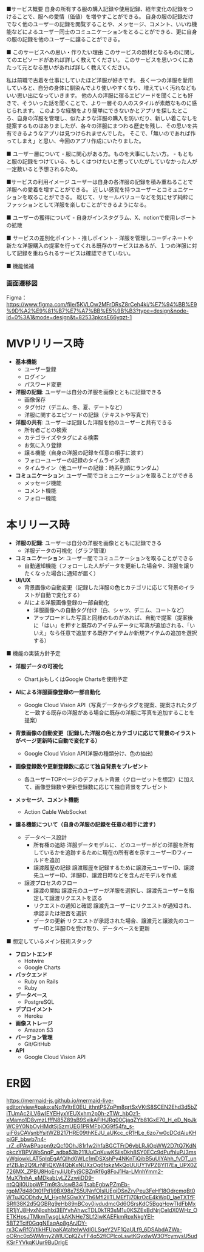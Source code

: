 ■サービス概要
自身の所有する服の購入記録や使用記録、経年変化の記録をつけることで、服への愛情（価値）を増やすことができる。
自身の服の記録だけでなく他のユーザーの記録を閲覧することや、メッセージ、コメント、いいね機能などによるユーザー同士のコミュニケーションをとることができる、更に自身の服の記録を他のユーザーに譲ることができる。

■ このサービスへの思い・作りたい理由
このサービスの題材となるものに関してのエピソードがあれば詳しく教えてください。
このサービスを思いつくにあたって元となる思いがあれば詳しく教えてください。

私は前職で古着を仕事にしていたほど洋服が好きです。
長く一つの洋服を愛用していると、自分の身体に馴染んでより使いやすくなり、増えていく汚れなどもいい思い出になっていきます。
他の人の洋服に宿るエピソードを聞くことも好きで、そういった話を聞くことで、より一層その人のスタイルが素敵なものに感じられます。
このような経験をより簡単にできないかとアプリを探したところ、自身の洋服を管理し、似たような洋服の購入を防いだり、新しい着こなしを提案するものはありましたが、各々の洋服にまつわる歴史を残し、その思いを共有できるようなアプリは見つけられませんでした。
そこで、「無いのであれば作ってしまえ」と思い、今回のアプリ作成にいたりました。

■ ユーザー層について
    - 服に関心がある方。ものを大事にしたい方。
    - もともと服の記録をつけている、もしくはつけたいと思っていたがしていなかった人が一定数いると予想されるため。

■サービスの利用イメージ
ユーザーは自身の各洋服の記録を積み重ねることで洋服への愛着を増すことができる。
近しい感覚を持つユーザーとコミュニケーションを取ることができる。
総じて、リセールバリューなどを気にせず純粋にファッションとして洋服を楽しむことができるようになる。

■ ユーザーの獲得について
    - 自身がインスタグラム、X、notionで使用レポートの拡散

■ サービスの差別化ポイント・推しポイント
    - 洋服を管理しコーディネートや新たな洋服購入の提案を行ってくれる既存のサービスはあるが、１つの洋服に対して記録を重ねられるサービスは確認できていない。

■ 機能候補
### 画面遷移図
Figma：https://www.figma.com/file/5KVLOw2MFrDRsZ8rCeh4ki/%E7%94%BB%E9%9D%A2%E9%81%B7%E7%A7%BB%E5%9B%B3?type=design&node-id=0%3A1&mode=design&t=82533pkcsE66yqzt-1

# MVPリリース時
- **基本機能**
    - ユーザー登録
    - ログイン
    - パスワード変更
- **洋服の記録**: ユーザーは自分の洋服を画像とともに記録できる
    - 画像保存
    - タグ付け（デニム、冬、夏、デートなど）
    - 洋服に関するエピソードの記録（テキストや写真で）
- **洋服の共有**: ユーザーは記録した洋服を他のユーザーと共有できる
    - 所有者ごとの検索
    - カテゴライズやタグによる検索
    - お気に入り登録
    - 譲る機能（自身の洋服の記録を任意の相手に渡す）
    - フォローユーザーの記録のタイムライン表示
    - タイムライン（他ユーザーの記録：時系列順にランダム）
- **コミュニケーション**: ユーザー間でコミュニケーションを取ることができる
    - メッセージ機能
    - コメント機能
    - フォロー機能

# 本リリース時
- **洋服の記録**: ユーザーは自分の洋服を画像とともに記録できる
    - 洋服データの可視化（グラフ管理）
- **コミュニケーション**: ユーザー間でコミュニケーションを取ることができる
    - 自動通知機能（フォローした人がデータを更新した場合や、洋服を譲りたくなった場合に通知が届く）
- **UI/UX**
    - 背景画像の自動変更（記録した洋服の色とカテゴリに応じて背景のイラストが自動で変化する）
    - AIによる洋服画像登録の一部自動化
      - 洋服画像への自動タグ付け（白、シャツ、デニム、コートなど）
      - アップロードした写真と同様のものがあれば、自動で提案（提案後に「はい」を押すと既存のアイテムデータに写真が追加される、「いいえ」なら任意で追加する既存アイテムか新規アイテムの追加を選択する）

■ 機能の実装方針予定
- **洋服データの可視化**
    - Chart.jsもしくはGoogle Chartsを使用予定
- **AIによる洋服画像登録の一部自動化**
    - Google Cloud Vision API（写真データからタグを提案、提案されたタグと一致する既存の洋服がある場合に既存の洋服に写真を追加することを提案）
- **背景画像の自動変更（記録した洋服の色とカテゴリに応じて背景のイラストがページ更新時に自動で変化する）**
    - Google Cloud Vision API(洋服の種類分け、色の抽出)
- **画像登録数や更新登録数に応じて独自背景をプレゼント**
    - 各ユーザーTOPページのデフォルト背景（クローゼットを想定）に加えて、画像登録数や更新登録数に応じて独自背景をプレゼント
- **メッセージ、コメント機能**
    - Action Cable WebSocket

- **譲る機能について（自身の洋服の記録を任意の相手に渡す）**
    - データベース設計
        - 所有権の追跡
            洋服データモデルに、どのユーザーがどの洋服を所有しているかを追跡するために現在の所有者を示すユーザーIDフィールドを追加
        - 譲渡履歴の記録
            譲渡履歴を記録するために譲渡元ユーザーID、譲渡先ユーザーID、洋服ID、譲渡日時などを含んだモデルを作成
    - 譲渡プロセスのフロー
        - 譲渡の開始
            譲渡元のユーザーが洋服を選択し、譲渡先ユーザーを指定して譲渡リクエストを送る
        - リクエストの通知と確認
            譲渡先ユーザーにリクエストが通知され、承認または拒否を選択
        - データの更新
            リクエストが承認された場合、譲渡元と譲渡先のユーザーIDと洋服IDを受け取り、データベースを更新


■ 想定しているメイン技術スタック
- **フロントエンド**
    - Hotwire
    - Google Charts
- **バックエンド**
    - Ruby on Rails
    - Ruby
- **データベース**
    - PostgreSQL
- **デプロイメント**
    - Heroku
- **画像ストレージ**
    - Amazon S3
- **バージョン管理**
    - Git/GitHub
- **API**
    - Google Cloud Vision API

# ER図
https://mermaid-js.github.io/mermaid-live-editor/view#pako:eNq1VltrE0EU_ithntPSZpPm8qrtSxVKtS8SCEN2Ehd3d5bZiTUmAc2iLV6wIEYEHyxYEUXxhm2p0h-zTWr_hbOz1-xMamo1D8vmzLfffN85Z89sB9SxikAFIHJRg00CjaqZYb81GxE70_H_eD_NpJkWC9Y0NbOyHMdtSjSzmUEG1PRMFbjOG9f54fa_s-uiF6sCAVsnbYsitWZB217HRE09thKEJU_aUKcc_cR1HLe_6zo7w0cDCdAiuKHpiGF_bbwb7n4-_rZ_dPAwBPaqpn9zQcf0OhJ81r1w2ihfaBGCTFrD6ybLRJiOpWW2D7tQ7KdNokczYBPVWoSnqP_adba53b211UuCqKuwKSiisDkh8SY0ECc9dPufhluPJ3msyWgjowkLAT5pIqEgAfQIhd0WLc1mDSXshPy4NKnTiQibB5uUlYAhh_fvDT_unzfZBJp2Q9LrNFiQKW4QbKxNUXzOg6fqkzMkQoUUUY1VPZBYI17Ea_UPX0Z726MX_ZPBU8HoEryJiUbFyjSCBZnRf6g8FoJ1Ha-LMnhYmm2-MuX7lnhA_eMDkabLyLZZzwiiDD9-ntQQjI0UbpWFTm9t3rJswB34jTsabEgbwPZmEb-rgpM7d48Ot0fPd1j9BX98x7S5UNnfOIslUEgiDSnZrvPeu3FeHf18OdrcmqBt0WTuJQODhdv_M_HxgMSGwXYTh6Mfl2lITLMEfTj70krOcE4kWqD_laeTXTfFSRfl38K2d5QGBRg9eHb89nBCov0jvdudmcGd6OSrsKdC5BggHowTIdFbMxER1jYJ8HvxNIoxhIxi3ElYvhAhwcTDL0kTR3sM1u0KSZExBdNrjCeIdX0WHz_OETKHpsJTMkmTwsgLkAKNHe7SLf2lwKAEFkmRpxNkgYEI-5BT2Tcif0GqgNEaqAo8gArJDY-rx3CwRfGVtlkHFUpaKAtaltelwVdlGLSgeY2VF1QaULf9_6DSAbdAZWa-oORnc0q5WMrny2WlUCplQZvFF4q52flCPlcoLswtKGyxlwW3OYcymysU5udKSrFYVkqKUur9BuDrlgE